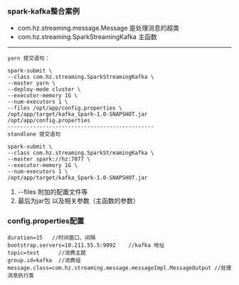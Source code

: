 ### spark-kafka整合案例
* com.hz.streaming.message.Message 是处理消息的超类
* com.hz.streaming.SparkStreamingKafka 主函数

-------------------------------------------------
    yarn 提交语句：
    
    spark-submit \
    --class com.hz.streaming.SparkStreamingKafka \
    --master yarn \
    --deploy-mode cluster \
    --executor-memory 1G \
    --num-executors 1 \
    --files /opt/app/config.properties \
    /opt/app/target/kafka_Spark-1.0-SNAPSHOT.jar
    /opt/app/config.properties
    ----------------------------------------------
    standlone 提交语句
    
    spark-submit \
    --class com.hz.streaming.SparkStreamingKafka \
    --master spark://hz:7077 \
    --executor-memory 1G \
    --num-executors 1 \
    /opt/app/target/kafka_Spark-1.0-SNAPSHOT.jar
    
1.  --files 附加的配置文件等
2.  最后为jar包 以及相关参数（主函数的参数）



### config.properties配置
    duration=15   //时间窗口、间隔
    bootstrap.servers=10.211.55.5:9092    //kafka 地址
    topic=test      //消费主题
    group.id=kafka  //消费组
    message.class=com.hz.streaming.message.messageImpl.MessageOutput //处理消息执行类
